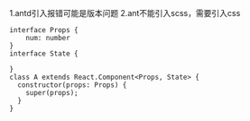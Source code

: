 1.antd引入报错可能是版本问题
2.ant不能引入scss，需要引入css
```tsx
interface Props {
    num: number
}
interface State {
    
}
class A extends React.Component<Props, State> {
  constructor(props: Props) {
    super(props);
  }
}
```
